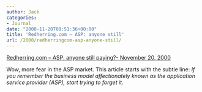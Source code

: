 ```yaml
---
author: Jack
categories:
- Journal
date: "2000-11-20T08:51:36+00:00"
title: 'Redherring.com – ASP: anyone still'
url: /2000/redherringcom-asp-anyone-still/
---
```


[Redherring.com – ASP: anyone still paying?- November 20, 2000][1]

Wow, more fear in the ASP market. This article starts with the subtle line: _If you remember the business model affectionately known as the application service provider (ASP), start trying to forget it._

 [1]: http://web.archive.org/web/20030803001127/http://www.redherring.com:80/vc/2000/1120/vc-asp112000.html